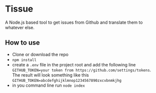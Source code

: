 # Tissue
A Node.js based tool to get issues from Github and translate them to whatever else.

## How to use
- Clone or download the repo
- `npm install`
- create a `.env` file in the project root and add the following line `GITHUB_TOKEN=your token from https://github.com/settings/tokens`. The result will look something like this `GITHUB_TOKEN=abcdefghijklmnop1234567890zxcvbnmkjhg`
- in you command line run `node index`